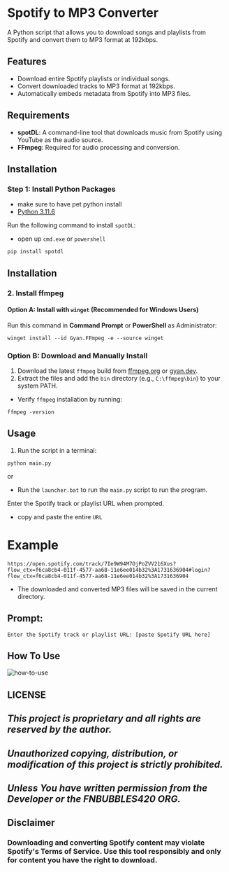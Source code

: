 # Spotify to MP3 Converter

A Python script that allows you to download songs and playlists from Spotify and convert them to MP3 format at 192kbps.

## Features

- Download entire Spotify playlists or individual songs.
- Convert downloaded tracks to MP3 format at 192kbps.
- Automatically embeds metadata from Spotify into MP3 files.

## Requirements

- **spotDL**: A command-line tool that downloads music from Spotify using YouTube as the audio source.
- **FFmpeg**: Required for audio processing and conversion.

## Installation

### Step 1: Install Python Packages
- make sure to have pet python install
- [Python 3.11.6](https://github.com/KernFerm/Py3.11.6installer)

Run the following command to install `spotDL`:
- open up `cmd.exe` or `powershell`

```
pip install spotdl
```

## Installation

### 2. Install ffmpeg

#### Option A: Install with `winget` (Recommended for Windows Users)

Run this command in **Command Prompt** or **PowerShell** as Administrator:

```
winget install --id Gyan.FFmpeg -e --source winget
```

### Option B: Download and Manually Install

1. Download the latest `ffmpeg` build from [ffmpeg.org](https://ffmpeg.org/download.html) or [gyan.dev](https://www.gyan.dev/ffmpeg/builds/).
2. Extract the files and add the `bin` directory (e.g., `C:\ffmpeg\bin`) to your system PATH.

- Verify `ffmpeg` installation by running:

```
ffmpeg -version
```

## Usage

1. Run the script in a terminal:
```
python main.py
```
or 
- Run the `launcher.bat` to run the `main.py` script to run the program.

Enter the Spotify track or playlist URL when prompted.
- copy and paste the entire `URL`

# Example 
```
https://open.spotify.com/track/7Ie9W94M7OjPoZVV216Xus?flow_ctx=f6ca8cb4-011f-4577-aa68-11e6ee014b32%3A1731636904#login?flow_ctx=f6ca8cb4-011f-4577-aa68-11e6ee014b32%3A1731636904
```
- The downloaded and converted MP3 files will be saved in the current directory.

## Prompt:

```
Enter the Spotify track or playlist URL: [paste Spotify URL here]
```

## How To Use

![how-to-use](https://github.com/KernFerm/bubbles-the-dev-spotify-to-mp3/blob/main/how-to-use/screen_recording.gif)

## LICENSE

## ***This project is proprietary and all rights are reserved by the author.***
## ***Unauthorized copying, distribution, or modification of this project is strictly prohibited.***
## ***Unless You have written permission from the Developer or the FNBUBBLES420 ORG.***


## Disclaimer

### Downloading and converting Spotify content may violate Spotify's Terms of Service. Use this tool responsibly and only for content you have the right to download.
